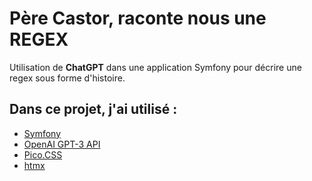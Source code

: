 # Père Castor, raconte nous une REGEX

Utilisation de <strong>ChatGPT</strong> dans une application Symfony pour décrire une regex sous forme d'histoire.

## Dans ce projet, j'ai utilisé :

* [Symfony](http://www.dropwizard.io/1.0.2/docs/)
* [OpenAI GPT-3 API](https://maven.apache.org/)
* [Pico.CSS](https://picocss.com/)
* [htmx](https://htmx.org/)